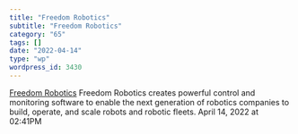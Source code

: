 ```yaml
---
title: "Freedom Robotics"
subtitle: "Freedom Robotics"
category: "65"
tags: []
date: "2022-04-14"
type: "wp"
wordpress_id: 3430
---
```

[ Freedom Robotics](https://www.freedomrobotics.com/?gclid=Cj0KCQjwjN-SBhCkARIsACsrBz54AJzvyDKOTrGKig8SjcmCpYb5NV8w67_78uFqCJtIQR9-yAurvacaAqpjEALw_wcB)
 Freedom Robotics creates powerful control and monitoring software to enable the next generation of robotics companies to build, operate, and scale robots and robotic fleets.
April 14, 2022 at 02:41PM